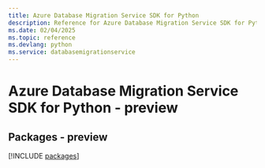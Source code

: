 ```yaml
---
title: Azure Database Migration Service SDK for Python
description: Reference for Azure Database Migration Service SDK for Python
ms.date: 02/04/2025
ms.topic: reference
ms.devlang: python
ms.service: databasemigrationservice
---
```

# Azure Database Migration Service SDK for Python - preview
## Packages - preview
[!INCLUDE [packages](database-migration-service-index.md)]
